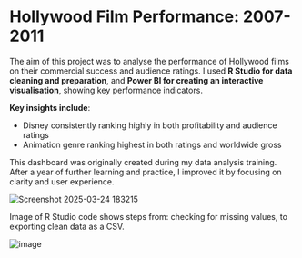 # Hollywood Film Performance: 2007-2011

The aim of this project was to analyse the performance of Hollywood films on their commercial success and audience ratings. I used **R Studio for data cleaning and preparation**, and **Power BI for creating an interactive visualisation**, showing key performance indicators.

**Key insights include**:

* Disney consistently ranking highly in both profitability and audience ratings
* Animation genre ranking highest in both ratings and worldwide gross
  
This dashboard was originally created during my data analysis training. After a year of further learning and practice, I improved it by focusing on clarity and user experience.

![Screenshot 2025-03-24 183215](https://github.com/user-attachments/assets/d572c721-7ae3-47c5-bdf0-6a9749264326)


Image of R Studio code shows steps from: checking for missing values, to exporting clean data as a CSV. 

![image](https://github.com/user-attachments/assets/50ee9ecd-bd6a-4bf0-acaa-6d313beb2681)

